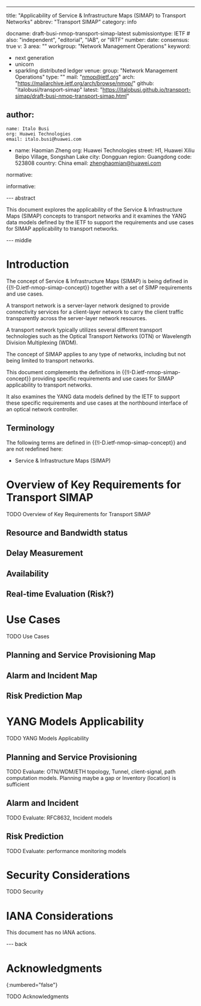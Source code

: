 ---
title: "Applicability of Service & Infrastructure Maps (SIMAP) to Transport Networks"
abbrev: "Transport SIMAP"
category: info

docname: draft-busi-nmop-transport-simap-latest
submissiontype: IETF  # also: "independent", "editorial", "IAB", or "IRTF"
number:
date:
consensus: true
v: 3
area: ""
workgroup: "Network Management Operations"
keyword:
 - next generation
 - unicorn
 - sparkling distributed ledger
venue:
  group: "Network Management Operations"
  type: ""
  mail: "nmop@ietf.org"
  arch: "https://mailarchive.ietf.org/arch/browse/nmop/"
  github: "italobusi/transport-simap"
  latest: "https://italobusi.github.io/transport-simap/draft-busi-nmop-transport-simap.html"

author:
  -
    name: Italo Busi
    org: Huawei Technologies
    email: italo.busi@huawei.com
  -
    name: Haomian Zheng
    org: Huawei Technologies
    street: H1, Huawei Xiliu Beipo Village, Songshan Lake
    city: Dongguan
    region: Guangdong
    code: 523808
    country: China
    email: zhenghaomian@huawei.com

normative:

informative:


--- abstract

This document explores the applicability of the Service & Infrastructure Maps (SIMAP) concepts to transport networks and it examines the YANG data models defined by the IETF to support the requirements and use cases for SIMAP applicability to transport networks.

--- middle

# Introduction

The concept of Service & Infrastructure Maps (SIMAP) is being defined in {{!I-D.ietf-nmop-simap-concept}} together with a set of SIMP requirements and use cases.

A transport network is a server-layer network designed to provide connectivity services for a client-layer network to carry the client traffic transparently across the server-layer network resources.

A transport network typically utilizes several different transport technologies such as the Optical Transport Networks (OTN) or Wavelength Division Multiplexing (WDM).

The concept of SIMAP applies to any type of networks, including but not being limited to transport networks.

This document complements the definitions in {{!I-D.ietf-nmop-simap-concept}} providing specific requirements and use cases for SIMAP applicability to transport networks.

It also examines the YANG data models defined by the IETF to support these specific requirements and use cases at the northbound interface of an optical network controller.

## Terminology

The following terms are defined in {{!I-D.ietf-nmop-simap-concept}} and are not redefined here:

- Service & Infrastructure Maps (SIMAP)

# Overview of Key Requirements for Transport SIMAP

TODO Overview of Key Requirements for Transport SIMAP

## Resource and Bandwidth status

## Delay Measurement

## Availability

## Real-time Evaluation (Risk?)

# Use Cases

TODO Use Cases

## Planning and Service Provisioning Map

## Alarm and Incident Map

## Risk Prediction Map

# YANG Models Applicability

TODO YANG Models Applicability

## Planning and Service Provisioning

TODO Evaluate: OTN/WDM/ETH topology, Tunnel, client-signal, path computation models. Planning maybe a gap or Inventory (location) is sufficient

## Alarm and Incident

TODO Evaluate: RFC8632, Incident models

## Risk Prediction

TODO Evaluate: performance monitoring models

# Security Considerations

TODO Security

# IANA Considerations

This document has no IANA actions.


--- back

# Acknowledgments
{:numbered="false"}

TODO Acknowledgments
